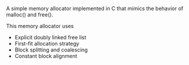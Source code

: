 A simple memory allocator implemented in C that mimics the behavior of malloc() and free().

This memory allocator uses
- Explicit doubly linked free list
- First-fit allocation strategy
- Block splitting and coalescing
- Constant block alignment

